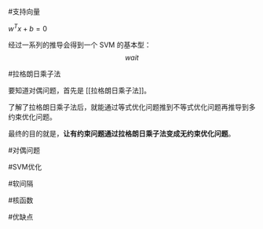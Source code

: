 #支持向量

$w^Tx + b = 0$

经过一系列的推导会得到一个 SVM 的基本型：
$$wait$$

#拉格朗日乘子法

要知道对偶问题，首先是 [[拉格朗日乘子法]]。

了解了拉格朗日乘子法后，就能通过等式优化问题推到不等式优化问题再推导到多约束优化问题。

最终的目的就是，**让有约束问题通过拉格朗日乘子法变成无约束优化问题**。


#对偶问题

#SVM优化


#软间隔


#核函数


#优缺点